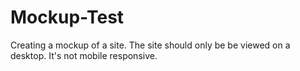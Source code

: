 # Mockup-Test

Creating a mockup of a site. 
The site should only be be viewed on a desktop. It's not mobile responsive.
